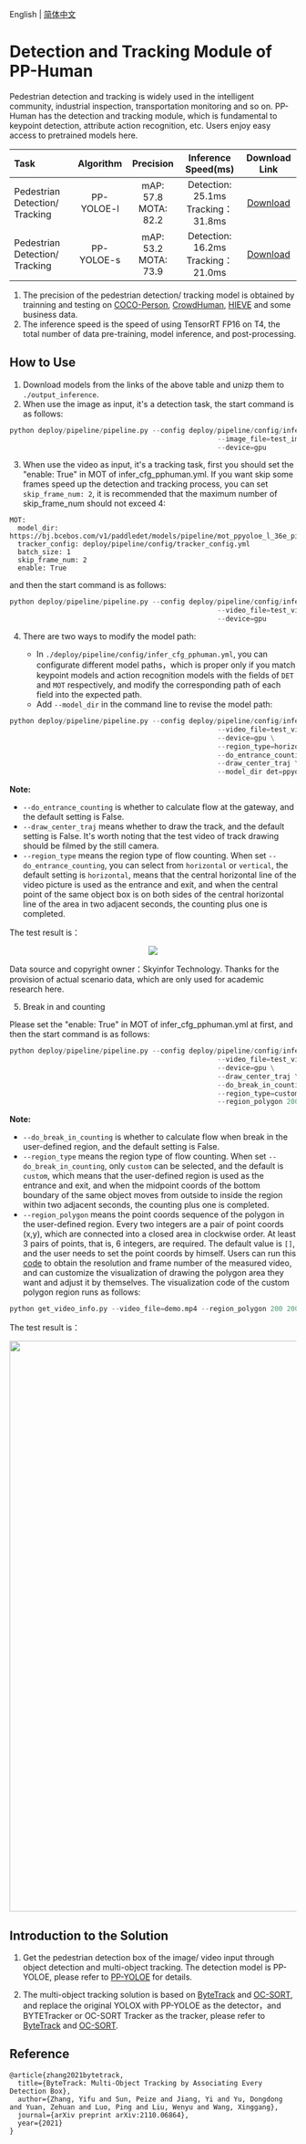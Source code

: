 English | [简体中文](pphuman_mot.md)

# Detection and Tracking Module of PP-Human

Pedestrian detection and tracking is widely used in the intelligent community, industrial inspection, transportation monitoring and so on. PP-Human has the detection and tracking module, which is fundamental to keypoint detection, attribute action recognition, etc. Users enjoy easy access to pretrained models here.

| Task                 | Algorithm | Precision | Inference Speed(ms) | Download Link                                                                               |
|:---------------------|:---------:|:------:|:------:| :---------------------------------------------------------------------------------: |
| Pedestrian Detection/ Tracking    |  PP-YOLOE-l | mAP: 57.8 <br> MOTA: 82.2 | Detection: 25.1ms <br> Tracking：31.8ms | [Download](https://bj.bcebos.com/v1/paddledet/models/pipeline/mot_ppyoloe_l_36e_pipeline.zip) |
| Pedestrian Detection/ Tracking    |  PP-YOLOE-s | mAP: 53.2 <br> MOTA: 73.9 | Detection: 16.2ms <br> Tracking：21.0ms | [Download](https://bj.bcebos.com/v1/paddledet/models/pipeline/mot_ppyoloe_s_36e_pipeline.zip) |

1. The precision of the pedestrian detection/ tracking model is obtained by trainning and testing on [COCO-Person](http://cocodataset.org/), [CrowdHuman](http://www.crowdhuman.org/), [HIEVE](http://humaninevents.org/) and some business data.
2. The inference speed is the speed of using TensorRT FP16 on T4, the total number of data pre-training, model inference, and post-processing.

## How to Use

1. Download models from the links of the above table and unizp them to ```./output_inference```.
2. When use the image as input, it's a detection task, the start command is as follows:
```python
python deploy/pipeline/pipeline.py --config deploy/pipeline/config/infer_cfg_pphuman.yml \
                                                   --image_file=test_image.jpg \
                                                   --device=gpu
```
3. When use the video as input, it's a tracking task, first you should set the "enable: True" in MOT of infer_cfg_pphuman.yml. If you want skip some frames speed up the detection and tracking process, you can set `skip_frame_num: 2`, it is recommended that the maximum number of skip_frame_num should not exceed 4:
```
MOT:
  model_dir: https://bj.bcebos.com/v1/paddledet/models/pipeline/mot_ppyoloe_l_36e_pipeline.zip
  tracker_config: deploy/pipeline/config/tracker_config.yml
  batch_size: 1
  skip_frame_num: 2
  enable: True
```
and then the start command is as follows:
```python
python deploy/pipeline/pipeline.py --config deploy/pipeline/config/infer_cfg_pphuman.yml \
                                                   --video_file=test_video.mp4 \
                                                   --device=gpu
```
4. There are two ways to modify the model path:

     - In `./deploy/pipeline/config/infer_cfg_pphuman.yml`, you can configurate different model paths，which is proper only if you match keypoint models and action recognition models with the fields of `DET` and `MOT` respectively, and modify the corresponding path of each field into the expected path.
    - Add `--model_dir` in the command line to revise the model path:

```python
python deploy/pipeline/pipeline.py --config deploy/pipeline/config/infer_cfg_pphuman.yml \
                                                   --video_file=test_video.mp4 \
                                                   --device=gpu \
                                                   --region_type=horizontal \
                                                   --do_entrance_counting \
                                                   --draw_center_traj \
                                                   --model_dir det=ppyoloe/

```
**Note:**

 - `--do_entrance_counting` is whether to calculate flow at the gateway, and the default setting is False.
 - `--draw_center_traj` means whether to draw the track, and the default setting is False. It's worth noting that the test video of track drawing should be filmed by the still camera.
 - `--region_type` means the region type of flow counting. When set `--do_entrance_counting`, you can select from `horizontal` or `vertical`, the default setting is `horizontal`, means that the central horizontal line of the video picture is used as the entrance and exit, and when the central point of the same object box is on both sides of the central horizontal line of the area in two adjacent seconds, the counting plus one is completed.

The test result is：

<div width="1000" align="center">
  <img src="../images/mot.gif"/>
</div>

Data source and copyright owner：Skyinfor Technology. Thanks for the provision of actual scenario data, which are only used for academic research here.

5. Break in and counting

Please set the "enable: True" in MOT of infer_cfg_pphuman.yml at first, and then the start command is as follows:
```python
python deploy/pipeline/pipeline.py --config deploy/pipeline/config/infer_cfg_pphuman.yml \
                                                   --video_file=test_video.mp4 \
                                                   --device=gpu \
                                                   --draw_center_traj \
                                                   --do_break_in_counting \
                                                   --region_type=custom \
                                                   --region_polygon 200 200 400 200 300 400 100 400
```

**Note:**
 - `--do_break_in_counting` is whether to calculate flow when break in the user-defined region, and the default setting is False.
 - `--region_type` means the region type of flow counting. When set `--do_break_in_counting`, only `custom` can be selected, and the default is `custom`, which means that the user-defined region is used as the entrance and exit, and when the midpoint coords of the bottom boundary of the same object moves from outside to inside the region within two adjacent seconds, the counting plus one is completed.
 - `--region_polygon` means the point coords sequence of the polygon in the user-defined region. Every two integers are a pair of point coords (x,y), which are connected into a closed area in clockwise order. At least 3 pairs of points, that is, 6 integers, are required. The default value is `[]`, and the user needs to set the point coords by himself. Users can run this [code](../../tools/get_video_info.py) to obtain the resolution and frame number of the measured video, and can customize the visualization of drawing the polygon area they want and adjust it by themselves.
 The visualization code of the custom polygon region runs as follows:
 ```python
 python get_video_info.py --video_file=demo.mp4 --region_polygon 200 200 400 200 300 400 100 400
 ```

The test result is：

<div align="center">
  <img src="https://user-images.githubusercontent.com/22989727/178769370-03ab1965-cfd1-401b-9902-82620a06e43c.gif" width='1000'/>
</div>


## Introduction to the Solution

1. Get the pedestrian detection box of the image/ video input through object detection and multi-object tracking. The detection model is PP-YOLOE, please refer to [PP-YOLOE](../../../../configs/ppyoloe) for details.

2. The multi-object tracking solution is based on [ByteTrack](https://arxiv.org/pdf/2110.06864.pdf) and [OC-SORT](https://arxiv.org/pdf/2203.14360.pdf), and replace the original YOLOX with PP-YOLOE as the detector，and BYTETracker or OC-SORT Tracker as the tracker, please refer to [ByteTrack](../../../../configs/mot/bytetrack) and [OC-SORT](../../../../configs/mot/ocsort).

## Reference
```
@article{zhang2021bytetrack,
  title={ByteTrack: Multi-Object Tracking by Associating Every Detection Box},
  author={Zhang, Yifu and Sun, Peize and Jiang, Yi and Yu, Dongdong and Yuan, Zehuan and Luo, Ping and Liu, Wenyu and Wang, Xinggang},
  journal={arXiv preprint arXiv:2110.06864},
  year={2021}
}
```
